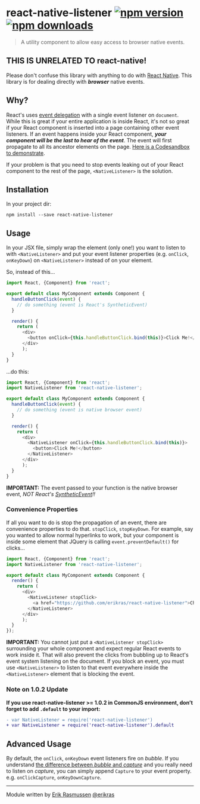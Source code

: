 # react-native-listener [![npm version](https://img.shields.io/npm/v/react-native-listener.svg?style=flat)](https://www.npmjs.org/package/react-native-listener) [![npm downloads](https://img.shields.io/npm/dm/react-native-listener.svg?style=flat)](https://www.npmjs.org/package/react-native-listener)

> A utility component to allow easy access to browser native events.

## THIS IS UNRELATED TO react-native!

Please don't confuse this library with anything to do with [React Native](https://facebook.github.io/react-native/).
This library is for dealing directly with _**browser**_ native events.

## Why?

React's uses [event delegation](https://facebook.github.io/react/docs/interactivity-and-dynamic-uis.html#under-the-hood-autobinding-and-event-delegation)
with a single event listener on `document`. While this is great if your entire application is inside React,
it's not so great if your React component is inserted into a page containing other event listeners. If an
event happens inside your React component, _**your component will be the last to hear of the event**_. The
event will first propagate to all its ancestor elements on the page.
[Here is a Codesandbox to demonstrate](https://codesandbox.io/s/n07oj17614).

If your problem is that you need to stop events leaking out of your React component to the rest of the page,
`<NativeListener>` is the solution.

## Installation

In your project dir:

```shell
npm install --save react-native-listener
```

## Usage

In your JSX file, simply wrap the element (only one!) you want to listen to with `<NativeListener>` and
put your event listener properties (e.g. `onClick`, `onKeyDown`) on `<NativeListener>` instead of on your element.

So, instead of this...

```javascript
import React, {Component} from 'react';

export default class MyComponent extends Component {
  handleButtonClick(event) {
    // do something (event is React's SyntheticEvent)
  }

  render() {
    return (
      <div>
        <button onClick={this.handleButtonClick.bind(this)}>Click Me!</button>
      </div>
      );
  }
}
```
...do this:

```javascript
import React, {Component} from 'react';
import NativeListener from 'react-native-listener';

export default class MyComponent extends Component {
  handleButtonClick(event) {
    // do something (event is native browser event)
  }

  render() {
    return (
      <div>
        <NativeListener onClick={this.handleButtonClick.bind(this)}>
          <button>Click Me!</button>
        </NativeListener>
      </div>
      );
  }
}
```

**IMPORTANT:** The event passed to your function is the native browser event, _NOT
React's [SyntheticEvent](https://facebook.github.io/react/docs/events.html)!!_

### Convenience Properties

If all you want to do is stop the propagation of an event, there are convenience properties to do that.
`stopClick`, `stopKeyDown`. For example, say you wanted to allow normal hyperlinks to work, but your
component is inside some element that JQuery is calling `event.preventDefault()` for clicks...

```javascript
import React, {Component} from 'react';
import NativeListener from 'react-native-listener';

export default class MyComponent extends Component {
  render() {
    return (
      <div>
        <NativeListener stopClick>
          <a href="https://github.com/erikras/react-native-listener">Check out this awesome code!</a>
        </NativeListener>
      </div>
      );
  }
});
```

**IMPORTANT:** You cannot just put a `<NativeListener stopClick>` surrounding your whole component and
expect regular React events to work inside it. That will also prevent the clicks from bubbling up to
React's event system listening on the document. If you block an event, you must use `<NativeListener>`
to listen to that event everywhere inside the `<NativeListener>` element that is blocking the event.

### Note on 1.0.2 Update

**If you use react-native-listener >= 1.0.2 in CommonJS environment, don’t forget to add `.default` to your import:**

```diff
- var NativeListener = require('react-native-listener')
+ var NativeListener = require('react-native-listener').default
```

## Advanced Usage

By default, the `onClick`, `onKeyDown` event listeners fire on _bubble_. If you understand [the
difference between _bubble_ and _capture_](http://www.quirksmode.org/js/events_order.html) and
you really need to listen on _capture_, you can simply append `Capture` to your event property.
e.g. `onClickCapture`, `onKeyDownCapture`.

---

Module written by [Erik Rasmussen](https://www.npmjs.org/~erikras) [@erikras](https://twitter.com/erikras)
